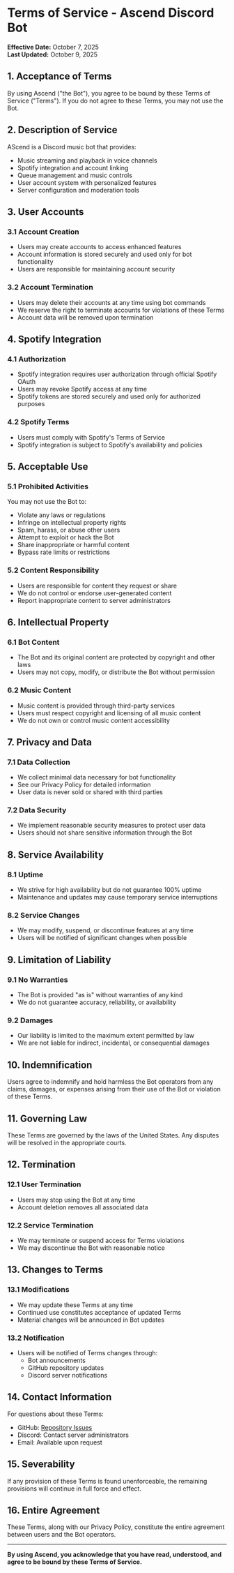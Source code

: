 # Terms of Service - Ascend Discord Bot

**Effective Date:** October 7, 2025  
**Last Updated:** October 9, 2025

## 1. Acceptance of Terms

By using Ascend ("the Bot"), you agree to be bound by these Terms of Service ("Terms"). If you do not agree to these Terms, you may not use the Bot.

## 2. Description of Service

AScend is a Discord music bot that provides:
- Music streaming and playback in voice channels
- Spotify integration and account linking
- Queue management and music controls
- User account system with personalized features
- Server configuration and moderation tools

## 3. User Accounts

### 3.1 Account Creation
- Users may create accounts to access enhanced features
- Account information is stored securely and used only for bot functionality
- Users are responsible for maintaining account security

### 3.2 Account Termination
- Users may delete their accounts at any time using bot commands
- We reserve the right to terminate accounts for violations of these Terms
- Account data will be removed upon termination

## 4. Spotify Integration

### 4.1 Authorization
- Spotify integration requires user authorization through official Spotify OAuth
- Users may revoke Spotify access at any time
- Spotify tokens are stored securely and used only for authorized purposes

### 4.2 Spotify Terms
- Users must comply with Spotify's Terms of Service
- Spotify integration is subject to Spotify's availability and policies

## 5. Acceptable Use

### 5.1 Prohibited Activities
You may not use the Bot to:
- Violate any laws or regulations
- Infringe on intellectual property rights
- Spam, harass, or abuse other users
- Attempt to exploit or hack the Bot
- Share inappropriate or harmful content
- Bypass rate limits or restrictions

### 5.2 Content Responsibility
- Users are responsible for content they request or share
- We do not control or endorse user-generated content
- Report inappropriate content to server administrators

## 6. Intellectual Property

### 6.1 Bot Content
- The Bot and its original content are protected by copyright and other laws
- Users may not copy, modify, or distribute the Bot without permission

### 6.2 Music Content
- Music content is provided through third-party services
- Users must respect copyright and licensing of all music content
- We do not own or control music content accessibility

## 7. Privacy and Data

### 7.1 Data Collection
- We collect minimal data necessary for bot functionality
- See our Privacy Policy for detailed information
- User data is never sold or shared with third parties

### 7.2 Data Security
- We implement reasonable security measures to protect user data
- Users should not share sensitive information through the Bot

## 8. Service Availability

### 8.1 Uptime
- We strive for high availability but do not guarantee 100% uptime
- Maintenance and updates may cause temporary service interruptions

### 8.2 Service Changes
- We may modify, suspend, or discontinue features at any time
- Users will be notified of significant changes when possible

## 9. Limitation of Liability

### 9.1 No Warranties
- The Bot is provided "as is" without warranties of any kind
- We do not guarantee accuracy, reliability, or availability

### 9.2 Damages
- Our liability is limited to the maximum extent permitted by law
- We are not liable for indirect, incidental, or consequential damages

## 10. Indemnification

Users agree to indemnify and hold harmless the Bot operators from any claims, damages, or expenses arising from their use of the Bot or violation of these Terms.

## 11. Governing Law

These Terms are governed by the laws of the United States. Any disputes will be resolved in the appropriate courts.

## 12. Termination

### 12.1 User Termination
- Users may stop using the Bot at any time
- Account deletion removes all associated data

### 12.2 Service Termination
- We may terminate or suspend access for Terms violations
- We may discontinue the Bot with reasonable notice

## 13. Changes to Terms

### 13.1 Modifications
- We may update these Terms at any time
- Continued use constitutes acceptance of updated Terms
- Material changes will be announced in Bot updates

### 13.2 Notification
- Users will be notified of Terms changes through:
  - Bot announcements
  - GitHub repository updates
  - Discord server notifications

## 14. Contact Information

For questions about these Terms:
- GitHub: [Repository Issues](https://github.com/FrostyTheDevv/Ascend/issues)
- Discord: Contact server administrators
- Email: Available upon request

## 15. Severability

If any provision of these Terms is found unenforceable, the remaining provisions will continue in full force and effect.

## 16. Entire Agreement

These Terms, along with our Privacy Policy, constitute the entire agreement between users and the Bot operators.

---

**By using Ascend, you acknowledge that you have read, understood, and agree to be bound by these Terms of Service.**
